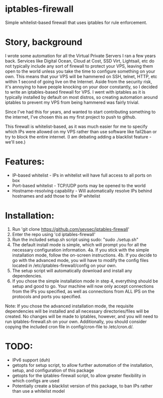 # iptables-firewall
Simple whitelist-based firewall that uses iptables for rule enforcement.



# Story, background
I wrote some automation for all the Virtual Private Servers I ran a few years back. Services like Digital Ocean, Cloud at Cost, SSD Virt, Lightsail, etc do not typically include any sort of firewall to protect your VPS, leaving them open to the world unless you take the time to configure something on your own. This means that your VPS will be hammered on SSH, telnet, HTTP, etc within 1 second of going live on the Internet. Aside from the security risk, it's annoying to have people knocking on your door constantly, so I decided to write an iptables-based firewall for VPS. I went with iptables as it is typically installed by default on most distros, so creating automation around iptables to prevent my VPS from being hammered was fairly trivial.

Since I've had this for years, and wanted to start contributing something to the internet, I've chosen this as my first project to push to github.

This firewall is whitelist-based, as it was much easier for me to specify which IPs were allowed on my VPS rather than use software like fail2ban or try to block the entire internet. (I am debating adding a blacklist feature - we'll see.)


# Features:
- IP-based whitelist - IPs in whitelist will have full access to all ports on box
- Port-based whitelist - TCP/UDP ports may be opened to the world
- Hostname-resolving capability - Will automatically resolve IPs behind hostnames and add those to the IP whitelist


# Installation:
1. Run 'git clone https://github.com/sevsec/iptables-firewall'
2. Enter the repo using 'cd iptables-firewall'
3. Run the included setup.sh script using sudo: "sudo ./setup.sh"
4. The default install mode is simple, which will prompt you for all the necessary configuration information.
  4a. If you stick with the simple installation mode, follow the on-screen instructions.
  4b. If you decide to go with the advanced mode, you will have to modify the config files located in /etc/iptables-firewall/config on your own.
5. The setup script will automatically download and install any dependencies.
6. If you chose the simple installation mode in step 4, everything should be setup and good to go. Your machine will now only accept connections from the IPs you specified, as well as connections from ALL IPS on the protocols and ports you specified.

Note: If you chose the advanced installation mode, the requisite dependencies will be installed and all necessary directories/files will be created. No changes will be made to iptables, however, and you will need to run iptables-firewall.sh on your own. Additionally, you should consider copying the included cron file in config/cron-file to /etc/cron.d/.


# TODO:
- IPv6 support (duh)
- getopts for setup script, to allow further automation of the installation, setup, and configuration of this package
- getopts for the iptables-firewall script, to allow greater flexibility in which configs are used
- Potentially create a blacklist version of this package, to ban IPs rather than use a whitelist model
